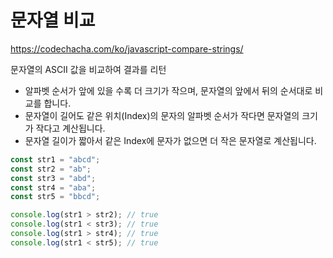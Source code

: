 # 문자열 비교

https://codechacha.com/ko/javascript-compare-strings/

문자열의 ASCII 값을 비교하여 결과를 리턴

- 알파벳 순서가 앞에 있을 수록 더 크기가 작으며, 문자열의 앞에서 뒤의 순서대로 비교를 합니다.
- 문자열이 길어도 같은 위치(Index)의 문자의 알파벳 순서가 작다면 문자열의 크기가 작다고 계산됩니다.
- 문자열 길이가 짧아서 같은 Index에 문자가 없으면 더 작은 문자열로 계산됩니다.

```javascript
const str1 = "abcd";
const str2 = "ab";
const str3 = "abd";
const str4 = "aba";
const str5 = "bbcd";

console.log(str1 > str2); // true
console.log(str1 < str3); // true
console.log(str1 > str4); // true
console.log(str1 < str5); // true
```
